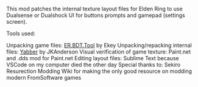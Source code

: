This mod patches the internal texture layout files for Elden Ring to use Dualsense or Dualshock UI for buttons prompts and gamepad (settings screen).

Tools used:

Unpacking game files: [ER.BDT.Tool](https://github.com/Ekey/ER.BDT.Tool/) by Ekey
Unpacking/repacking internal files: [Yabber](https://github.com/JKAnderson/Yabber/) by JKAnderson
Visual verification of game texture: Paint.net and .dds mod for Paint.net
Editing layout files: Sublime Text because VSCode on my computer died the other day
Special thanks to: Sekiro Resurection Modding Wiki for making the only good resource on modding modern FromSoftware games
